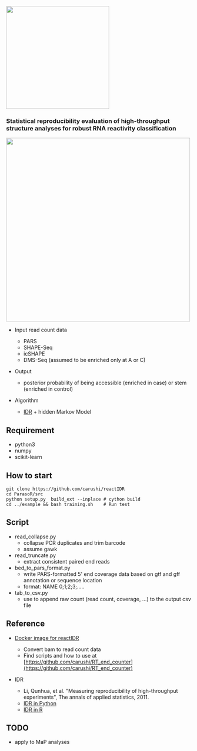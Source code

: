 <img src="https://sites.google.com/site/cawatchm/reactIDR_logo.png" width="280">

### Statistical reproducibility evaluation of high-throughput structure analyses for robust RNA reactivity classification

<img src="https://sites.google.com/site/cawatchm/reactIDR_workflow.png" width="500">

* Input read count data
	* PARS
	* SHAPE-Seq
	* icSHAPE
	* DMS-Seq (assumed to be enriched only at A or C)

* Output
	* posterior probability of being accessible (enriched in case) or stem (enriched in control)

* Algorithm
	* [IDR](https://github.com/nboley/idr) + hidden Markov Model


## Requirement
* python3
* numpy
* scikit-learn


## How to start
```
git clone https://github.com/carushi/reactIDR
cd ParasoR/src
python setup.py  build_ext --inplace # cython build
cd ../example && bash training.sh    # Run test
```



## Script
* read_collapse.py
	* collapse PCR duplicates and trim barcode
	* assume gawk
* read_truncate.py
	* extract consistent paired end reads
* bed_to_pars_format.py
	* write PARS-formatted 5' end coverage data based on gtf and gff annotation or sequence location
	* format: NAME <tab> 0;1;2;3;.....
* tab_to_csv.py
	* use to append raw count (read count, coverage, ...) to the output csv file

## Reference

* [Docker image for reactIDR](https://hub.docker.com/r/carushi/rt_end_counter/)
	* Convert bam to read count data
	* Find scripts and how to use at [https://github.com/carushi/RT_end_counter](https://github.com/carushi/RT_end_counter)

* IDR
	* Li, Qunhua, et al. "Measuring reproducibility of high-throughput experiments", The annals of applied statistics, 2011.
	* [IDR in Python](https://github.com/nboley/idr)
	* [IDR in R](https://cran.r-project.org/web/packages/idr/index.html)


## TODO
* apply to MaP analyses
